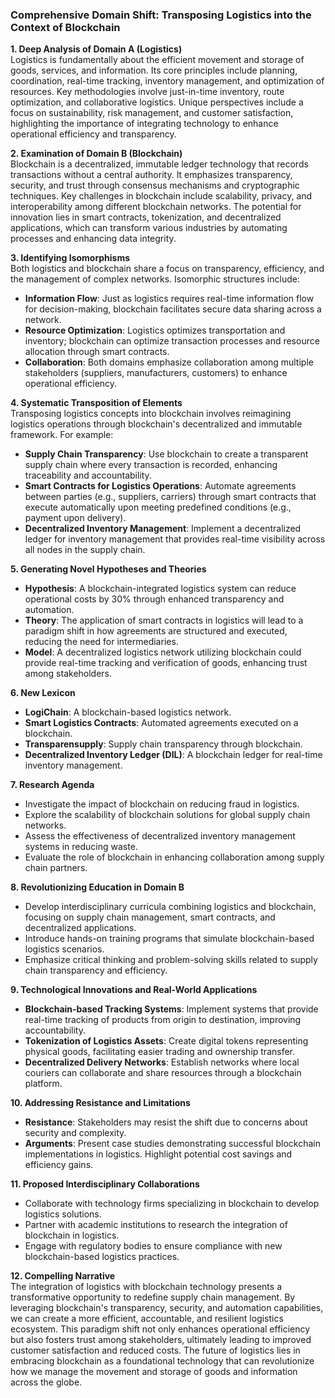 ### Comprehensive Domain Shift: Transposing Logistics into the Context of Blockchain

**1. Deep Analysis of Domain A (Logistics)**  
Logistics is fundamentally about the efficient movement and storage of goods, services, and information. Its core principles include planning, coordination, real-time tracking, inventory management, and optimization of resources. Key methodologies involve just-in-time inventory, route optimization, and collaborative logistics. Unique perspectives include a focus on sustainability, risk management, and customer satisfaction, highlighting the importance of integrating technology to enhance operational efficiency and transparency.

**2. Examination of Domain B (Blockchain)**  
Blockchain is a decentralized, immutable ledger technology that records transactions without a central authority. It emphasizes transparency, security, and trust through consensus mechanisms and cryptographic techniques. Key challenges in blockchain include scalability, privacy, and interoperability among different blockchain networks. The potential for innovation lies in smart contracts, tokenization, and decentralized applications, which can transform various industries by automating processes and enhancing data integrity.

**3. Identifying Isomorphisms**  
Both logistics and blockchain share a focus on transparency, efficiency, and the management of complex networks. Isomorphic structures include:
- **Information Flow**: Just as logistics requires real-time information flow for decision-making, blockchain facilitates secure data sharing across a network.
- **Resource Optimization**: Logistics optimizes transportation and inventory; blockchain can optimize transaction processes and resource allocation through smart contracts.
- **Collaboration**: Both domains emphasize collaboration among multiple stakeholders (suppliers, manufacturers, customers) to enhance operational efficiency.

**4. Systematic Transposition of Elements**  
Transposing logistics concepts into blockchain involves reimagining logistics operations through blockchain's decentralized and immutable framework. For example:
- **Supply Chain Transparency**: Use blockchain to create a transparent supply chain where every transaction is recorded, enhancing traceability and accountability.
- **Smart Contracts for Logistics Operations**: Automate agreements between parties (e.g., suppliers, carriers) through smart contracts that execute automatically upon meeting predefined conditions (e.g., payment upon delivery).
- **Decentralized Inventory Management**: Implement a decentralized ledger for inventory management that provides real-time visibility across all nodes in the supply chain.

**5. Generating Novel Hypotheses and Theories**  
- **Hypothesis**: A blockchain-integrated logistics system can reduce operational costs by 30% through enhanced transparency and automation.
- **Theory**: The application of smart contracts in logistics will lead to a paradigm shift in how agreements are structured and executed, reducing the need for intermediaries.
- **Model**: A decentralized logistics network utilizing blockchain could provide real-time tracking and verification of goods, enhancing trust among stakeholders.

**6. New Lexicon**  
- **LogiChain**: A blockchain-based logistics network.
- **Smart Logistics Contracts**: Automated agreements executed on a blockchain.
- **Transparensupply**: Supply chain transparency through blockchain.
- **Decentralized Inventory Ledger (DIL)**: A blockchain ledger for real-time inventory management.

**7. Research Agenda**  
- Investigate the impact of blockchain on reducing fraud in logistics.
- Explore the scalability of blockchain solutions for global supply chain networks.
- Assess the effectiveness of decentralized inventory management systems in reducing waste.
- Evaluate the role of blockchain in enhancing collaboration among supply chain partners.

**8. Revolutionizing Education in Domain B**  
- Develop interdisciplinary curricula combining logistics and blockchain, focusing on supply chain management, smart contracts, and decentralized applications.
- Introduce hands-on training programs that simulate blockchain-based logistics scenarios.
- Emphasize critical thinking and problem-solving skills related to supply chain transparency and efficiency.

**9. Technological Innovations and Real-World Applications**  
- **Blockchain-based Tracking Systems**: Implement systems that provide real-time tracking of products from origin to destination, improving accountability.
- **Tokenization of Logistics Assets**: Create digital tokens representing physical goods, facilitating easier trading and ownership transfer.
- **Decentralized Delivery Networks**: Establish networks where local couriers can collaborate and share resources through a blockchain platform.

**10. Addressing Resistance and Limitations**  
- **Resistance**: Stakeholders may resist the shift due to concerns about security and complexity.
- **Arguments**: Present case studies demonstrating successful blockchain implementations in logistics. Highlight potential cost savings and efficiency gains.

**11. Proposed Interdisciplinary Collaborations**  
- Collaborate with technology firms specializing in blockchain to develop logistics solutions.
- Partner with academic institutions to research the integration of blockchain in logistics.
- Engage with regulatory bodies to ensure compliance with new blockchain-based logistics practices.

**12. Compelling Narrative**  
The integration of logistics with blockchain technology presents a transformative opportunity to redefine supply chain management. By leveraging blockchain's transparency, security, and automation capabilities, we can create a more efficient, accountable, and resilient logistics ecosystem. This paradigm shift not only enhances operational efficiency but also fosters trust among stakeholders, ultimately leading to improved customer satisfaction and reduced costs. The future of logistics lies in embracing blockchain as a foundational technology that can revolutionize how we manage the movement and storage of goods and information across the globe.